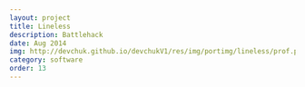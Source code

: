 ```yaml
---
layout: project
title: Lineless
description: Battlehack
date: Aug 2014
img: http://devchuk.github.io/devchukV1/res/img/portimg/lineless/prof.png
category: software
order: 13
---
```


